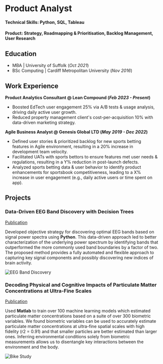 # Product Analyst

#### Technical Skills: Python, SQL, Tableau
#### Product: Strategy, Roadmapping & Prioritisation, Backlog Management, User Research

## Education
- MBA | University of Suffolk (_Oct 2021_)								       		
- BSc Computing	| Cardiff Metropolitan University (_Nov 2016_)	 			        		


## Work Experience
**Product Analytics Consultant @ Lean Compound (_Feb 2023 - Present_)**
- Boosted EdTech user engagement 25% via A/B tests & usage analysis, driving daily active user growth.
- Reduced property management client's cost-per-acquisition 10% with data-driven marketing strategy.

**Agile Business Analyst @ Genesis Global LTD (_May 2019 - Dec 2022_)**
- Defined user stories & prioritized backlog for new sports betting features in Agile environment, resulting in a 20% increase in development team velocity.
- Facilitated UATs with sports bettors to ensure features met user needs & regulations, resulting in a Y% reduction in post-launch defects.
- Analyzed sports betting data & user behavior to identify product enhancements for sportsbook competitiveness, leading to a X% increase in user engagement (e.g., daily active users or time spent on app).

## Projects
### Data-Driven EEG Band Discovery with Decision Trees
[Publication](https://www.mdpi.com/1424-8220/22/8/3048)

Developed objective strategy for discovering optimal EEG bands based on signal power spectra using **Python**. This data-driven approach led to better characterization of the underlying power spectrum by identifying bands that outperformed the more commonly used band boundaries by a factor of two. The proposed method provides a fully automated and flexible approach to capturing key signal components and possibly discovering new indices of brain activity.

![EEG Band Discovery](/assets/img/eeg_band_discovery.jpeg)

### Decoding Physical and Cognitive Impacts of Particulate Matter Concentrations at Ultra-Fine Scales
[Publication](https://www.mdpi.com/1424-8220/22/11/4240)

Used **Matlab** to train over 100 machine learning models which estimated particulate matter concentrations based on a suite of over 300 biometric variables. We found biometric variables can be used to accurately estimate particulate matter concentrations at ultra-fine spatial scales with high fidelity (r2 = 0.91) and that smaller particles are better estimated than larger ones. Inferring environmental conditions solely from biometric measurements allows us to disentangle key interactions between the environment and the body.

![Bike Study](/assets/img/bike_study.jpeg)

